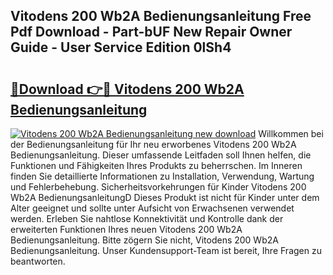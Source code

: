 ## Vitodens 200 Wb2A Bedienungsanleitung Free Pdf Download - Part-bUF New Repair Owner Guide - User Service Edition 0lSh4

# <h2><a href="http://df27hz.blite.top/?on=Vitodens+200+Wb2A+Bedienungsanleitung">🔗Download 👉🔴 Vitodens 200 Wb2A Bedienungsanleitung</a></h2>

[![Vitodens 200 Wb2A Bedienungsanleitung new download](https://i.imgur.com/lujVjoI.png)](http://df27hz.blite.top/?on=Vitodens+200+Wb2A+Bedienungsanleitung)
Willkommen bei der Bedienungsanleitung für Ihr neu erworbenes Vitodens 200 Wb2A Bedienungsanleitung. Dieser umfassende Leitfaden soll Ihnen helfen, die Funktionen und Fähigkeiten Ihres Produkts zu beherrschen. Im Inneren finden Sie detaillierte Informationen zu Installation, Verwendung, Wartung und Fehlerbehebung. Sicherheitsvorkehrungen für Kinder Vitodens 200 Wb2A BedienungsanleitungD Dieses Produkt ist nicht für Kinder unter dem Alter geeignet und sollte unter Aufsicht von Erwachsenen verwendet werden. Erleben Sie nahtlose Konnektivität und Kontrolle dank der erweiterten Funktionen Ihres neuen Vitodens 200 Wb2A Bedienungsanleitung. Bitte zögern Sie nicht, Vitodens 200 Wb2A Bedienungsanleitung. Unser Kundensupport-Team ist bereit, Ihre Fragen zu beantworten.
